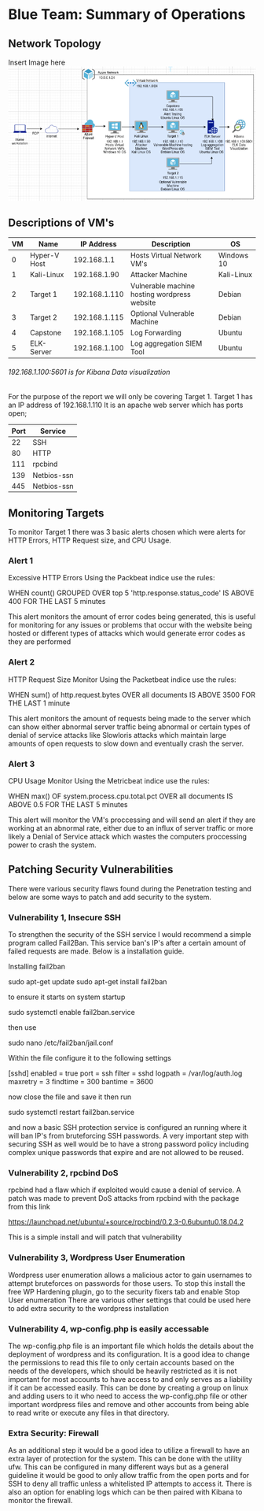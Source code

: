 # Blue Team: Summary of Operations

## Network Topology

Insert Image here
![alt text](https://github.com/Nicholas-Menanno/FinalProject/blob/5fcbc8a7ecf5a745beb8f2aef70e5c3c2f6c338a/BetterTopology.png)

## Descriptions of VM's

| VM 	| Name         	| IP Address    	| Description                                  	| OS         	|
|----	|--------------	|---------------	|----------------------------------------------	|------------	|
| 0  	| Hyper-V Host 	| 192.168.1.1   	| Hosts Virtual Network VM's                   	| Windows 10 	|
| 1  	| Kali-Linux   	| 192.168.1.90  	| Attacker Machine                             	| Kali-Linux 	|
| 2  	| Target 1     	| 192.168.1.110 	| Vulnerable machine hosting wordpress website 	| Debian     	|
| 3  	| Target 2     	| 192.168.1.115 	| Optional Vulnerable Machine                  	| Debian     	|
| 4  	| Capstone     	| 192.168.1.105 	| Log Forwarding                               	| Ubuntu     	|
| 5  	| ELK-Server   	| 192.168.1.100 	| Log aggregation SIEM Tool                    	| Ubuntu     	|

###### 192.168.1.100:5601 is for Kibana Data visualization

For the purpose of the report we will only be covering Target 1.
Target 1 has an IP address of 192.168.1.110
It is an apache web server which has ports open;

| Port 	| Service     	|
|------	|-------------	|
| 22   	| SSH         	|
| 80   	| HTTP        	|
| 111  	| rpcbind     	|
| 139  	| Netbios-ssn 	|
| 445  	| Netbios-ssn 	|


## Monitoring Targets

To monitor Target 1 there was 3 basic alerts chosen which were alerts for HTTP Errors, HTTP Request size, and CPU Usage.

### Alert 1

Excessive HTTP Errors
Using the Packbeat indice use the rules:

WHEN count() GROUPED OVER top 5 'http.response.status\_code' IS ABOVE 400 FOR THE LAST 5 minutes

This alert monitors the amount of error codes being generated, this is useful for monitoring for any issues or problems
that occur with the website being hosted or different types of attacks which would generate error codes as they are performed

### Alert 2

HTTP Request Size Monitor
Using the Packetbeat indice use the rules:

WHEN sum() of http.request.bytes OVER all documents IS ABOVE 3500 FOR THE LAST 1 minute

This alert monitors the amount of requests being made to the server which can show either abnormal server traffic being abnormal
or certain types of denial of service attacks like Slowloris attacks which maintain large amounts of open requests to slow down
and eventually crash the server.

### Alert 3

CPU Usage Monitor
Using the Metricbeat indice use the rules:

WHEN max() OF system.process.cpu.total.pct OVER all documents IS ABOVE 0.5 FOR THE LAST 5 minutes

This alert will monitor the VM's proccessing and will send an alert if they are working at an abnormal rate, either due to
an influx of server traffic or more likely a Denial of Service attack which wastes the computers proccessing power to crash
the system.




## Patching Security Vulnerabilities

There were various security flaws found during the Penetration testing and below are some ways to patch and add security
to the system.

### Vulnerability 1, Insecure SSH

To strengthen the security of the SSH service I would recommend a simple program called Fail2Ban. This service ban's IP's after
a certain amount of failed requests are made. Below is a installation guide.

Installing fail2ban

sudo apt-get update
sudo apt-get install fail2ban

to ensure it starts on system startup

sudo systemctl enable fail2ban.service

then use

sudo nano /etc/fail2ban/jail.conf

Within the file configure it to the following settings

[sshd]
enabled = true
port = ssh
filter = sshd
logpath = /var/log/auth.log
maxretry = 3
findtime = 300
bantime = 3600

now close the file and save it then run

sudo systemctl restart fail2ban.service

and now a basic SSH protection service is configured an running where it will ban IP's from bruteforcing SSH passwords.
A very important step with securing SSH as well would be to have a strong password policy including complex unique passwords
that expire and are not allowed to be reused.

### Vulnerability 2, rpcbind DoS

rpcbind had a flaw which if exploited would cause a denial of service.
A patch was made to prevent DoS attacks from rpcbind with the package from this link

https://launchpad.net/ubuntu/+source/rpcbind/0.2.3-0.6ubuntu0.18.04.2

This is a simple install and will patch that vulnerability

### Vulnerability 3, Wordpress User Enumeration

Wordpress user enumeration allows a malicious actor to gain usernames to attempt bruteforces on passwords for those users.
To stop this install the free WP Hardening plugin, go to the security fixers tab and enable Stop User enumeration
There are various other settings that could be used here to add extra security to the wordpress installation

### Vulnerability 4, wp-config.php is easily accessable

The wp-config.php file is an important file which holds the details about the deployment of wordpress and its configuration.
It is a good idea to change the permissions to read this file to only certain accounts based on the needs
of the developers, which should be heavily restricted as it is not important for most accounts to have access to
and only serves as a liability if it can be accessed easily.
This can be done by creating a group on linux and adding users to it who need to access the wp-config.php file
or other important wordpress files and remove and other accounts from being able to read write or execute any files
in that directory.

### Extra Security: Firewall

As an additional step it would be a good idea to utilize a firewall to have an extra layer of protection for the
system. This can be done with the utility ufw. This can be configured in many different ways but as a general
guideline it would be good to only allow traffic from the open ports and for SSH to deny all traffic unless
a whitelisted IP attempts to access it. There is also an option for enabling logs which can be then
paired with Kibana to monitor the firewall.

